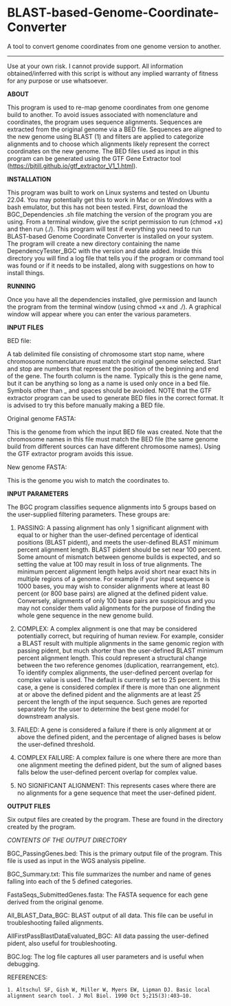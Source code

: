 # BLAST-based-Genome-Coordinate-Converter
A tool to convert genome coordinates from one genome version to another.
_______________________________________________________________________________________________________________________________
Use at your own risk. I cannot provide support. All information obtained/inferred with this script is without any implied warranty of fitness for any purpose or use whatsoever.

**ABOUT** 

This program is used to re-map genome coordinates from one genome build to another. To avoid issues associated with nomenclature and coordinates, the program uses sequence alignments.  Sequences are extracted from the original genome via a BED file. Sequences are aligned to the new genome using BLAST (1) and filters are applied to categorize alignments and to choose which alignments likely represent the correct coordinates on the new genome.  The BED files used as input in this program can be generated using the GTF Gene Extractor tool (https://bjtill.github.io/gtf_extractor_V1_1.html). 

**INSTALLATION**

This program was built to work on Linux systems and tested on Ubuntu 22.04. You may potentially get this to work in Mac or on Windows with a bash emulator, but this has not been tested. First, download the BGC_Dependencies .sh file matching the version of the program you are using. From a terminal window, give the script permission to run (chmod +x) and then run (./). This program will test if everything you need to run BLAST-based Genome Coordinate Converter is installed on your system. The program will create a new directory containing the name DependencyTester_BGC with the version and date added. Inside this directory you will find a log file that tells you if the program or command tool was found or if it needs to be installed, along with suggestions on how to install things.

**RUNNING**

Once you have all the dependencies installed, give permission and launch the program from the terminal window (using chmod +x and ./). A graphical window will appear where you can enter the various parameters.


**INPUT FILES**

BED file:

A tab delimited file consisting of chromosome start stop name, where chromosome nomenclature must match the original genome selected. Start and stop are numbers that represent the position of the beginning and end of the gene.  The fourth column is the name.  Typically this is the gene name, but it can be anything so long as a name is used only once in a bed file. Symbols other than _ and spaces should be avoided.  NOTE that the GTF extractor program can be used to generate BED files in the correct format.  It is advised to try this before manually making a BED file.  

Original genome FASTA:

This is the genome from which the input BED file was created. Note that the chromosome names in this file must match the BED file (the same genome build from different sources can have different chromosome names). Using the GTF extractor program avoids this issue.  

New genome FASTA: 

This is the genome you wish to match the coordinates to.  

**INPUT PARAMETERS**

The BGC program classifies sequence alignments into 5 groups based on the user-supplied filtering parameters.  These groups are: 

1) PASSING: A passing alignment has only 1 significant alignment with equal to or higher than the user-defined percentage of identical positions (BLAST pident), and meets the user-defined BLAST minimum percent alignment length.  BLAST pident should be set near 100 percent.  Some amount of mismatch between genome builds is expected, and so setting the value at 100 may result in loss of true alignments.  The minimum percent alignment length helps avoid short near exact hits in multiple regions of a genome.  For example if your input sequence is 1000 bases, you may wish to consider alignments where at least 80 percent (or 800 base pairs) are aligned at the defined pident value. Conversely, alignments of only 100 base pairs are suspicious and you may not consider them valid alignments for the purpose of finding the whole gene sequence in the new genome build.

2) COMPLEX:  A complex alignment is one that may be considered potentially correct, but requiring of human review. For example, consider a BLAST result with multiple alignments in the same genomic region with passing pident, but much shorter than the user-defined BLAST minimum percent alignment length. This could represent a structural change between the two reference genomes (duplication, rearrangement, etc). To identify complex alignments, the user-defined percent overlap for complex value is used.  The default is currently set to 25 percent. In this case, a gene is considered complex if there is more than one alignment at or above the defined pident and the alignments are at least 25 percent the length of the input sequence.  Such genes are reported separately for the user to determine the best gene model for downstream analysis.

3) FAILED: A gene is considered a failure if there is only alignment at or above the defined pident, and the percentage of aligned bases is below the user-defined threshold.

4) COMPLEX FAILURE: A complex failure is one where there are more than one alignment meeting the defined pident, but the sum of aligned bases falls below the user-defined percent overlap for complex value.

5) NO SIGNIFICANT ALIGNMENT: This represents cases where there are no alignments for a gene sequence that meet the user-defined pident.

**OUTPUT FILES**

Six output files are created by the program. These are found in the directory created by the program. 

*CONTENTS OF THE OUTPUT DIRECTORY*

BGC_PassingGenes.bed: This is the primary output file of the program. This file is used as input in the WGS analysis pipeline. 

BGC_Summary.txt: This file summarizes the number and name of genes falling into each of the 5 defined categories. 

FastaSeqs_SubmittedGenes.fasta: The FASTA sequence for each gene derived from the original genome. 

All_BLAST_Data_BGC: BLAST output of all data. This file can be useful in troubleshooting failed alignments. 

AllFirstPassBlastDataEvaluated_BGC: All data passing the user-defined pident, also useful for troubleshooting. 

BGC.log: The log file captures all user parameters and is useful when debugging. 


REFERENCES:
       
    1. Altschul SF, Gish W, Miller W, Myers EW, Lipman DJ. Basic local alignment search tool. J Mol Biol. 1990 Oct 5;215(3):403–10.
